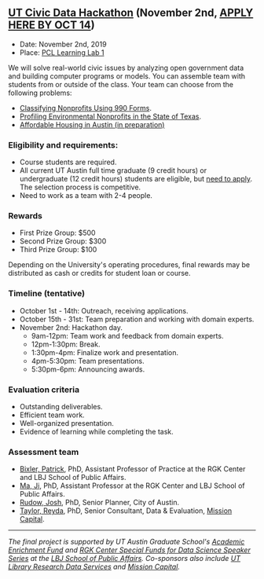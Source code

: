 ## [UT Civic Data Hackathon](/assets/hackathon.pdf) (November 2nd, [APPLY HERE BY OCT 14](https://forms.gle/K3sxiFBjFMdWHtvV7))

- Date: November 2nd, 2019
- Place: [PCL Learning Lab 1](https://www.lib.utexas.edu/study-spaces-technology/spaces/learning-lab-1-ab)

We will solve real-world civic issues by analyzing open government data and building computer programs or models. You can assemble team with students from or outside of the class. Your team can choose from the following problems:

- [Classifying Nonprofits Using 990 Forms](/assets/problem_description_CDH_990forms.pdf).
- [Profiling Environmental Nonprofits in the State of Texas](/assets/problem_description_ENGO.pdf).
- [Affordable Housing in Austin (in preparation)](#)

### Eligibility and requirements: 

- Course students are required.
- All current UT Austin full time graduate (9 credit hours) or undergraduate (12 credit hours) students are eligible, but [need to apply](https://forms.gle/K3sxiFBjFMdWHtvV7). The selection process is competitive.
- Need to work as a team with 2-4 people.

### Rewards

- First Prize Group: $500
- Second Prize Group: $300
- Third Prize Group: $100

Depending on the University's operating procedures, final rewards may be distributed as cash or credits for student loan or course.

### Timeline (tentative)
- October 1st - 14th: Outreach, receiving applications.
- October 15th - 31st: Team preparation and working with domain experts.
- November 2nd: Hackathon day.
	- 9am-12pm: Team work and feedback from domain experts.
	- 12pm-1:30pm: Break.
	- 1:30pm-4pm: Finalize work and presentation.
	- 4pm-5:30pm: Team presentations.
	- 5:30pm-6pm: Announcing awards.

### Evaluation criteria

- Outstanding deliverables.
- Efficient team work.
- Well-organized presentation.
- Evidence of learning while completing the task.

### Assessment team

- [Bixler, Patrick](https://lbj.utexas.edu/bixler-r-patrick), PhD, Assistant Professor of Practice at the RGK Center and LBJ School of Public Affairs.
- [Ma, Ji](http://jima.me/), PhD, Assistant Professor at the RGK Center and LBJ School of Public Affairs.
- [Rudow, Josh](https://www.linkedin.com/in/joshua-rudow-87896b8b), PhD, Senior Planner, City of Austin.
- [Taylor, Reyda](https://www.linkedin.com/in/reyda-taylor-a9450a20), PhD, Senior Consultant, Data & Evaluation, [Mission Capital](https://www.missioncapital.org/).


---
*The final project is supported by UT Austin Graduate School's [Academic Enrichment Fund](https://gradschool.utexas.edu/finances/academic-enrichment) and [RGK Center Special Funds for Data Science Speaker Series](https://rgkcenter.org/) at the [LBJ School of Public Affairs](https://lbj.utexas.edu/). Co-sponsors also include [UT Library Research Data Services](https://www.lib.utexas.edu/research-help-support/research-data-services) and [Mission Capital](https://www.missioncapital.org/).*